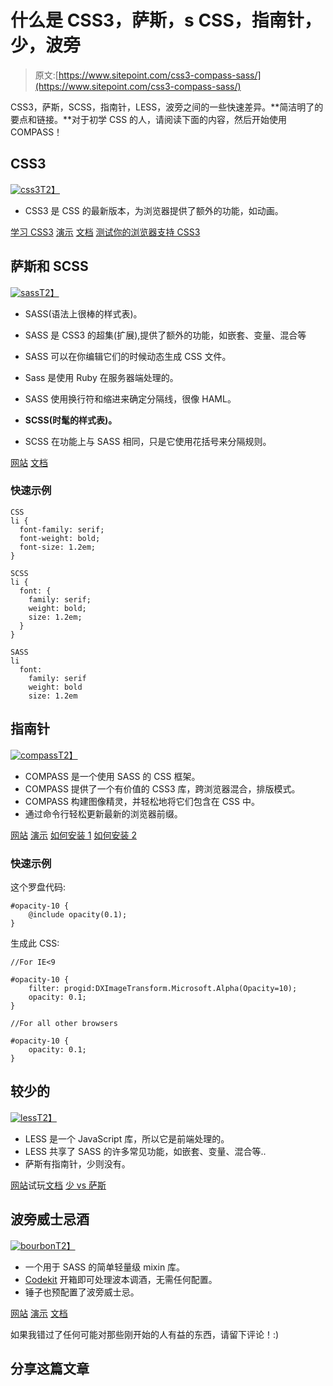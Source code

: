 # 什么是 CSS3，萨斯，s CSS，指南针，少，波旁

> 原文:[https://www.sitepoint.com/css3-compass-sass/](https://www.sitepoint.com/css3-compass-sass/)

CSS3，萨斯，SCSS，指南针，LESS，波旁之间的一些快速差异。**简洁明了的要点和链接。**对于初学 CSS 的人，请阅读下面的内容，然后开始使用 COMPASS！

## CSS3

[![css3](../Images/a0a55dd953a66513a04d734445c37647.png)T2】](http://www.css3.info/)

*   CSS3 是 CSS 的最新版本，为浏览器提供了额外的功能，如动画。

[学习 CSS3](http://www.css3.info/) [演示](https://jsfiddle.net/potench/Nm6Z7/show/) [文档](http://www.w3schools.com/css3/default.asp) [测试你的浏览器支持 CSS3](http://tools.css3.info/selectors-test/test.html%22)

## 萨斯和 SCSS

[![sass](../Images/795fa413330f7e49e50d4cbca76eff6b.png)T2】](http://sass-lang.com)

*   SASS(语法上很棒的样式表)。
*   SASS 是 CSS3 的超集(扩展),提供了额外的功能，如嵌套、变量、混合等
*   SASS 可以在你编辑它们的时候动态生成 CSS 文件。
*   Sass 是使用 Ruby 在服务器端处理的。
*   SASS 使用换行符和缩进来确定分隔线，很像 HAML。

*   **SCSS(时髦的样式表)。**
*   SCSS 在功能上与 SASS 相同，只是它使用花括号来分隔规则。

[网站](http://sass-lang.com) [文档](http://sass-lang.com/docs.html) 

### 快速示例

```
CSS
li {
  font-family: serif;
  font-weight: bold;
  font-size: 1.2em;
}

SCSS
li {
  font: {
    family: serif;
    weight: bold;
    size: 1.2em;
  }
}

SASS
li
  font:
    family: serif
    weight: bold
    size: 1.2em
```

## 指南针

[![compass](../Images/7baa16c9212df920cd6591f8e8c21791.png)T2】](http://compass-style.org)

*   COMPASS 是一个使用 SASS 的 CSS 框架。
*   COMPASS 提供了一个有价值的 CSS3 库，跨浏览器混合，排版模式。
*   COMPASS 构建图像精灵，并轻松地将它们包含在 CSS 中。
*   通过命令行轻松更新最新的浏览器前缀。

[网站](http://compass-style.org) [演示](http://compass-style.org/examples/compass/css3/opacity/) [如何安装 1](http://compass-style.org/install/) [如何安装 2](http://thesassway.com/beginner/getting-started-with-sass-and-compass)

### 快速示例

这个罗盘代码:

```
#opacity-10 {
    @include opacity(0.1);
}
```

生成此 CSS:

```
//For IE<9

#opacity-10 {
    filter: progid:DXImageTransform.Microsoft.Alpha(Opacity=10);
    opacity: 0.1;
}

//For all other browsers

#opacity-10 {
    opacity: 0.1;
}
```

## 较少的

[![less](../Images/e36f5c846a40e82f166b80e9e96c6923.png)T2】](http://lesscss.org/)

*   LESS 是一个 JavaScript 库，所以它是前端处理的。
*   LESS 共享了 SASS 的许多常见功能，如嵌套、变量、混合等..
*   萨斯有指南针，少则没有。

[网站](http://lesscss.org/)试玩[文档](http://lesscss.org/#docs) [少 vs 萨斯](http://css-tricks.com/sass-vs-less/)

## 波旁威士忌酒

[![bourbon](../Images/fbade55af6483fd329e4e3bf69e4d36e.png)T2】](http://bourbon.io/)

*   一个用于 SASS 的简单轻量级 mixin 库。
*   [Codekit](http://www.incident57.com/codekit/) 开箱即可处理波本调酒，无需任何配置。
*   锤子也预配置了波旁威士忌。

[网站](http://bourbon.io/) [演示](http://bourbon.io/docs/#timing-functions) [文档](http://bourbon.io/docs/)

如果我错过了任何可能对那些刚开始的人有益的东西，请留下评论！:)

## 分享这篇文章
